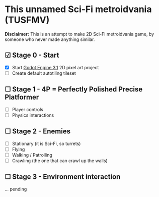 # This unnamed Sci-Fi metroidvania (TUSFMV)
**Disclaimer:** This is an attempt to make 2D Sci-Fi metroidvania game, by someone who never made anything similar.

## &#9745; Stage 0 - Start
-   [x] Start [Godot Engine 3.1](https://godotengine.org/) 2D pixel art project
-   [ ] Create default autotiling tileset

## &#9744; Stage 1 - 4P = Perfectly Polished Precise Platformer
- [ ] Player controls
- [ ] Physics interactions

## &#9744; Stage 2 - Enemies
- [ ] Stationary (it is Sci-Fi, so turrets)
-   [ ] Flying 
- [ ] Walking / Patrolling
- [ ] Crawling (the one that can crawl up the walls)

## &#9744; Stage 3 - Environment interaction
... pending
